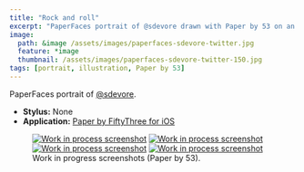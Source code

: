 ```yaml
---
title: "Rock and roll"
excerpt: "PaperFaces portrait of @sdevore drawn with Paper by 53 on an iPad."
image: 
  path: &image /assets/images/paperfaces-sdevore-twitter.jpg 
  feature: *image
  thumbnail: /assets/images/paperfaces-sdevore-twitter-150.jpg
tags: [portrait, illustration, Paper by 53]
---
```


PaperFaces portrait of <a href="https://twitter.com/sdevore">@sdevore</a>.

* **Stylus:** None
* **Application:** [Paper by FiftyThree for iOS](http://www.fiftythree.com/paper)

<figure class="half">
	<a href="/assets/images/paperfaces-sdevore-process-1-lg.jpg"><img src="/assets/images/paperfaces-sdevore-process-1-600.jpg" alt="Work in process screenshot"></a>
	<a href="/assets/images/paperfaces-sdevore-process-2-lg.jpg"><img src="/assets/images/paperfaces-sdevore-process-2-600.jpg" alt="Work in process screenshot"></a>
	<a href="/assets/images/paperfaces-sdevore-process-3-lg.jpg"><img src="/assets/images/paperfaces-sdevore-process-3-600.jpg" alt="Work in process screenshot"></a>
	<a href="/assets/images/paperfaces-sdevore-process-4-lg.jpg"><img src="/assets/images/paperfaces-sdevore-process-4-600.jpg" alt="Work in process screenshot"></a>
	<figcaption>Work in progress screenshots (Paper by 53).</figcaption>
</figure>
